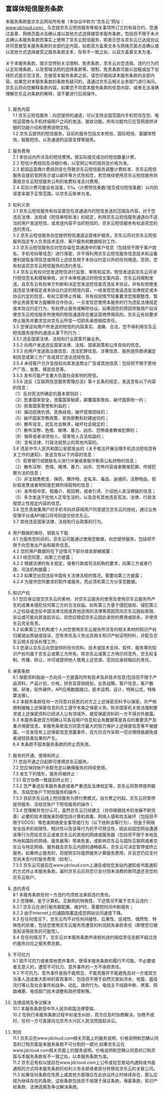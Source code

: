 ﻿## 富媒体短信服务条款<br>
本服务条款是京东云网站所有者（本协议中称为“京东云”网址：www.jdcloud.com） 与您就京东云短信服务等相关事项所订立的有效合约。您通过盖章、网络页面点击确认或以其他方式选择接受本服务条款，包括但不限于未点击确认本服务条款而事实上使用了京东云短信服务，即表示您与京东云已达成协议并同意接受本服务条款的全部约定内容。如若双方盖章文本与网络页面点击确认或以其他方式选择接受之服务条款文本，存有不一致之处，以双方盖章文本为准。<br><br>
关于本服务条款，提示您特别关注限制、免责条款，京东云对您违规、违约行为的认定处理条款，以及管辖法院的选择条款等。限制、免责条款可能以加粗或加下划线形式提示您注意。在接受本服务条款之前，请您仔细阅读本服务条款的全部内容。如果您对本服务条款的条款有疑问的，请通过京东云相关业务部门进行询问，京东云将向您解释条款内容。如果您不同意本服务条款的任意内容，或者无法准确理解京东云对条款的解释，请不要进行后续操作。<br><br>
1. 服务内容<br>
    1.1 京东云短信服务：向您提供的通道，可以支持全国范围内手机短信在您、电信运营商与手机终端用户之间的发送、接收功能。所有功能均已在官网提供详细的功能介绍和使用说明文档。<br>
    1.2 京东云提供的短信服务，目前的服务包括文本短信、国际短信、富媒体短信、智能短信，以及通道的运营支撑等服务。<br><br>
2. 服务费用<br>
    2.1 本协议内所涉及的短信费用，按实际提交成功的短信数量计费。<br>
    2.2 短信计费规则及详细价格，以官网公布的规则及价格为准。<br>
    2.3 若因运营商计费规则变化导致京东云短信服务调整计费标准，京东云短信服务会提前官网告示或以邮件等方式告知您，若您继续使用京东云短信服务则需按京东云短信服务公布的收费标准支付费用。<br>
    2.4 实际计费可能会有误差，5‰（计费短信条数/提交成功短信条数）以内的误差率属于正常范围，以京东云账单为准。<br><br>
3. 权利义务<br>
    3.1 京东云短信服务有权监督您在其通道内的短信发送的范围及内容，对于您违反法律、法规或《短信审核标准》的规定，利用京东云短信服务通道向不适当的用户发送短信，或发送内容不当的短信的，京东云短信服务有权追究您的违约责任。<br>
    3.2 京东云短信服务向您提供短信通道运营维护服务，京东云将对京东云短信服务指定专人负责技术支持、客户服务和数据核对工作。<br>
    3.3 京东云短信服务应对您存留在其通道中的客户信息（包括但不限于客户姓名、手机号码等信息）进行保密，并不得利用京东云短信服务信息技术和设备便利提取各项信息或用将上述信息用于本协议约定以外的任何用途。否则，您有权追究京东云短信服务的违约责任。<br>
    3.4 京东云有权对您发送短信进行监督、审核和监测，短信发送前京东云将进行短信签名和模板审核，对于未审核通过的短信文案内容，京东云将限制发送，且京东云有权单方判断和决定您发送短信是否违反本协议，并有权拒绝发送违反法律规定或本协议约定的短信内容，一经发现您发送违反法律规定或本协议约定的信息，有权立即停止传输，并有权视情节轻重要求您限期整改、暂停业务直至单方面解除合作协议，一旦发现您使用本服务的行为违反法律规定或本协议约定行为，有权停止服务或解除协议。如果因您的原因导致用户投诉使京东云短信服务所使用的短信通道存在被运营商停用风险，京东云有权要求停止服务并要求您对京东云所受一切损失承担赔偿责任。<br>
    3.5 您保证向用户所发送的短信的内容真实、准确、合法，您不得利用京东云短信服务提供的通道从事下列行为：<br>
    3.5.1 违反国家法律、法规和行业政策开展业务。<br>
    3.5.2 向用户发送违反国家法律、法规、国家政策和公序良俗的信息。<br>
    3.5.3 向用户发送政治类信息、违法犯罪信息、涉黄信息、服务提供商诱骗定制信息或第三方广告或其它违法违规信息。<br>
    3.5.4 未经客户允许及授权向其发送商业广告或其他信息：包括但不限于房地产广告、发票、移民信息等。<br>
    3.5.5 发布可能产生重大负面社会影响的短信。<br>
    3.5.6 违反《互联网信息服务管理办法》第十五条的规定，发送含有以下内容的信息：<br>
    （1）反对宪法所确定的基本原则的；<br>
    （2）危害国家安全，泄露国家秘密，颠覆国家政权，破坏国家统一的；<br>
    （3）损害国家荣誉和利益的；<br>
    （4）煽动民族仇恨、民族歧视，破坏民族团结的；<br>
    （5）破坏国家宗教政策，宣扬邪教和封建迷信的；<br>
    （6）散布谣言，扰乱社会秩序，破坏社会稳定的；<br>
    （7）散布淫秽、色情、赌博、暴力、凶杀、恐怖或者教唆犯罪的；<br>
    （8）侮辱或者诽谤他人，侵害他人合法权益的；<br>
    （9）含有法律、行政法规禁止的其他内容的。<br>
    3.6 违反中华人民共和国公安部发出的《关于依法开展治理手机违法短信息有关工作的通知》，发送含有以下内容的信息：<br>
    （1）假冒银行或银联名义进行诈骗或者敲诈勒索公私财物的信息；<br>
    （2）散布淫秽、色情、赌博、暴力、凶杀、恐怖内容或者教唆犯罪、传授犯罪方法的信息；<br>
    （3）非法销售枪支、弹药、爆炸物、走私车、毒品、迷魂药、淫秽物品、假钞假发票或者明知是犯罪所得赃物的信息；<br>
    （4）发布假中奖、假婚介、假招聘，或者引诱、介绍他人卖淫嫖娼的信息；<br>
    （5）多次发送干扰他人正常生活的，以及含有其他违反宪法、法律、行政法规禁止性规定内容的信息。<br>
    3.6 您负责收集用户的手机号码并获得用户同意提交京东云的授权，通过业务受理平台或API接口将号码提交给京东云。<br>
    3.7 其他违反国家法律、法规和行业政策的行为。<br><br>
4. 用户数据的保存、销毁与下载<br>
    4.1 为服务您的目的，京东云可能通过使用您数据，向您提供服务，包括但不限于向您发出产品和服务信息。<br>
    4.2 您的用户数据将在下述情况下部分或全部被披露：<br>
    4.2.1 经您同意，向第三方披露；<br>
    4.2.2 根据法律的有关规定，或者行政或司法机构的要求，向第三方或者行政、司法机构披露；<br>
    4.2.3 如果您出现违反中国有关法律法规的情况，需要向第三方披露；<br>
    4.2.4 为提供您所要求的软件或服务，而必须和第三方分享您数据。<br><br>
5. 知识产权<br>
    5.1 您应保证提交京东云的素材、对京东云服务的使用及使用京东云服务所产生的成果未侵犯任何第三方的合法权益。如有第三方基于侵犯版权、侵犯第三人之权益或违反中国法律法规或其他适用的法律等原因而向京东云提起索赔、诉讼或可能向其提起诉讼，则您应赔偿京东云因此承担的费用或损失，并使京东云完全免责。<br>
    5.2 如果第三方机构或个人对您使用京东云服务所涉及的相关素材的知识产权归属提出质疑或投诉，您有责任及义务出具相关知识产权证明材料，并配合京东云相关投诉处理工作。<br>
    5.3 您承认京东云向您提供的任何资料、技术或技术支持、软件、服务等的知识产权均属于京东云或第三方所有。除京东云或第三方明示同意外，您无权复制、传播、转让、许可或提供他人使用上述资源，否则应承担相应的责任。<br><br>
6. 保密条款<br>
    6.1 保密资料指由一方向另一方披露的所有技术及非技术信息(包括但不限于产品资料，产品计划，价格，财务及营销规划，业务战略，客户信息，客户数据，研发，软件硬件，API应用数据接口，技术说明，设计，特殊公式，特殊算法等)。<br>
    6.2 本服务条款任何一方同意对获悉的对方之上述保密资料予以保密，并严格限制接触上述保密信息的员工遵守本条之保密义务。除非国家机关依法强制要求或上述保密资料已经进入公有领域外，接受保密资料的一方不得对外披露。<br>
    6.3 本服务条款双方明确认可各自用户信息和业务数据等是各自的重要资产及重点保密信息。本服务条款双方同意尽最大的努力保护上述保密信息等不被披露。一旦发现有上述保密信息泄露事件，双方应合作采取一切合理措施避免或者减轻损害后果的产生。<br>
    6.4 本条款不因本服务条款的终止而失效。<br><br>
7. 服务的开通、使用和终止<br>
    7.1 您自开通之日起即可使用京东云服务。<br>
    7.2 您应保持账户余额充足以确保服务的持续使用。<br>
    7.3 发生下列情形，服务将被终止：<br>
    7.3.1 双方协商一致提前终止的；<br>
    7.3.2 您严重违反本服务条款或者严重违反法律规定等，京东云将暂停提供服务、冻结您账户下短信服务的操作；<br>
    7.3.3 目前京东云线上短信服务为预付费模式，自欠费之时起，京东云将暂停提供服务、冻结您账户下短信服务的操作；<br>
    7.3.4 您理解并充分认可，虽然京东云已经建立（并将根据技术的发展不断完善）必要的技术措施来防御包括计算机病毒、网络入侵和攻击破坏（包括但不限于DDOS）等危害网络安全事项或行为（以下统称该等行为），但鉴于网络安全技术的局限性、相对性以及该等行为的不可预见性，因此如因您网站遭遇该等行为而给京东云或者京东云的其他的网络或服务器（包括但不限于本地及外地和国际的网络、服务器等）带来危害，或影响京东云与国际互联网或者京东云与特定网络、服务器及京东云内部的通畅联系，京东云可决定暂停或终止服务。如果终止服务的，将按照实际提供服务计算服务费用，并且您仍应支付您尚未支付的服务费用（如有）。<br>
    7.3.5 京东云可提前在www.jdcloud.com上通告或给您发站内通知或书面通知的方式终止本服务条款。届时京东云应将您已支付但未消费的款项退还至您的京东云账户。<br><br>
8. 违约责任<br>
    8.1 本服务条款任何一方违约均须依法承担违约责任。<br>
    8.2 您理解，鉴于计算机、互联网的特殊性，下述情况不属于京东云违约：<br>
    8.2.1 京东云在进行服务器配置、维护时，需要短时间中断服务；<br>
    8.2.2 由于Internet上的通路阻塞造成您网站访问速度下降。<br>
    8.3 在任何情况下，京东云均不对任何间接性、后果性、惩戒性、偶然性、特殊性的损害，包括您使用京东云服务而遭受的利润损失承担责任（即使您已被告知该等损失的可能性）。<br>
    8.4 在任何情况下，京东云对本服务条款所承担的违约赔偿责任总额不超过违约服务对应之服务费总额。<br><br>
9. 不可抗力<br>
    9.1 因不可抗力或者其他意外事件，使得本服务条款的履行不可能、不必要或者无意义的，遭受不可抗力、意外事件的一方不承担责任。<br>
    9.2 不可抗力、意外事件是指不能预见、不能克服并不能避免且对一方或双方当事人造成重大影响的客观事件，包括但不限于自然灾害如洪水、地震、瘟疫流行等以及社会事件如战争、动乱、政府行为、电信主干线路中断、黑客、网路堵塞、电信部门技术调整和政府管制等。<br><br>
10. 法律适用及争议解决<br>
    10.1 本服务条款受中华人民共和国法律管辖。<br>
    10.2 在执行本服务条款过程中如发生纠纷，双方应及时协商解决。协商不成时，任何一方可直接向北京市大兴区人民法院提起诉讼。<br><br>
11. 附则<br>
    11.1 京东云在www.jdcloud.com相关页面上的服务说明、价格说明和您确认同意的订购页面是本服务条款不可分割的一部分,如果京东云在www.jdcloud.com相关页面上的服务说明、价格说明和您确认同意的订购页面与本服务条款有不一致之处，以本服务条款为准。<br>
    11.2 京东云有权以提前在www.jdcloud.com上公布或给您发站内通知或书面通知的方式将本服务条款的权利义务全部或者部分转移给京东云的关联公司。<br>
    11.3 如果任何条款在性质上或其他方面理应在此协议终止时继续存在，那么应视为继续存在的条款，这些条款包括但不局限于保证条款、保密条款、知识产权条款、法律适用及争议解决条款。<br>
